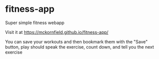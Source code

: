 # fitness-app
Super simple fitness webapp

Visit it at https://mckornfield.github.io/fitness-app/

You can save your workouts and then bookmark them with the "Save" button, play should speak the exercise, count down,
and tell you the next exercise
